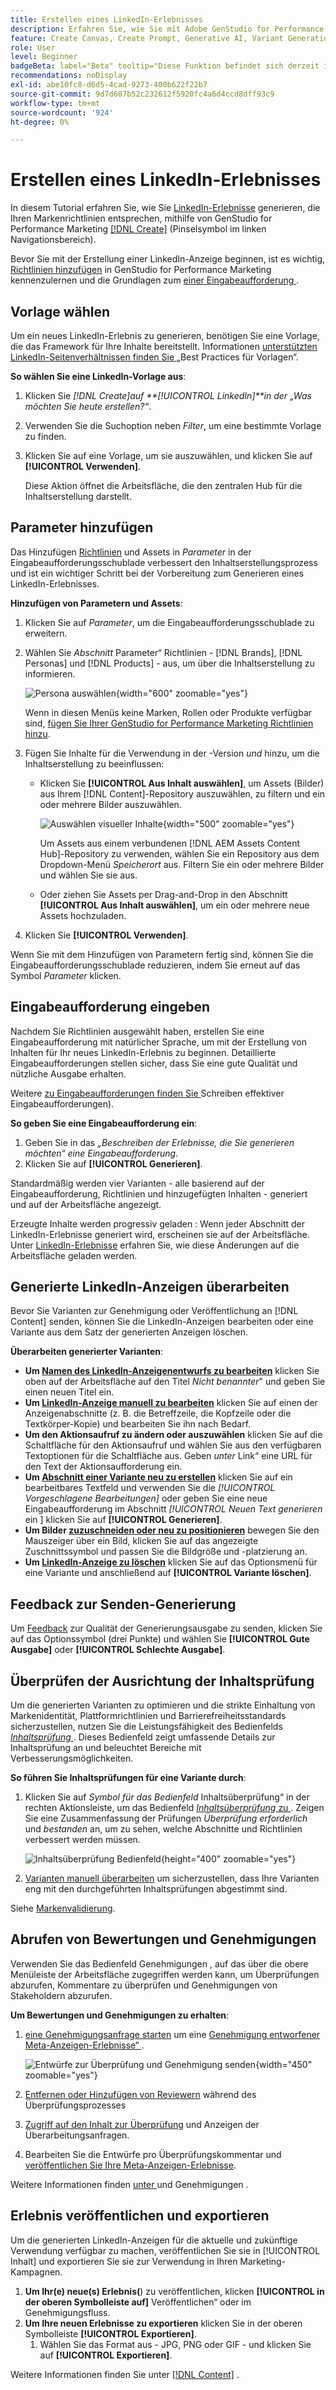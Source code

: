 ```yaml
---
title: Erstellen eines LinkedIn-Erlebnisses
description: Erfahren Sie, wie Sie mit Adobe GenStudio for Performance Marketing markenkonforme LinkedIn-Erlebnisse erstellen.
feature: Create Canvas, Create Prompt, Generative AI, Variant Generation, Content Generation
role: User
level: Beginner
badgeBeta: label="Beta" tooltip="Diese Funktion befindet sich derzeit in Beta, sodass einige Funktionen möglicherweise eingeschränkt sind oder geändert werden können."
recommendations: noDisplay
exl-id: abe10fc8-d6d5-4cad-9273-400b622f22b7
source-git-commit: 9d7d607b52c232612f5920fc4a6d4ccd8dff93c9
workflow-type: tm+mt
source-wordcount: '924'
ht-degree: 0%

---
```


# Erstellen eines LinkedIn-Erlebnisses

In diesem Tutorial erfahren Sie, wie Sie [LinkedIn-Erlebnisse](/help/user-guide/create/meta-experiences.md) generieren, die Ihren Markenrichtlinien entsprechen, mithilfe von GenStudio for Performance Marketing [[!DNL Create]](/help/user-guide/create/overview.md) (Pinselsymbol im linken Navigationsbereich).

Bevor Sie mit der Erstellung einer LinkedIn-Anzeige beginnen, ist es wichtig, [Richtlinien hinzufügen](/help/user-guide/guidelines/add-guidelines.md) in GenStudio for Performance Marketing kennenzulernen und die Grundlagen zum [ einer Eingabeaufforderung ](/help/user-guide/effective-prompts.md).

## Vorlage wählen

Um ein neues LinkedIn-Erlebnis zu generieren, benötigen Sie eine Vorlage, die das Framework für Ihre Inhalte bereitstellt. Informationen [ unterstützten LinkedIn-Seitenverhältnissen finden Sie ](/help/user-guide/content/best-practices-for-templates.md#follow-channel-specific-template-guidelines) „Best Practices für Vorlagen“.

**So wählen Sie eine LinkedIn-Vorlage aus**:

1. Klicken Sie _[!DNL Create]_auf **[!UICONTROL LinkedIn]**in der_ „Was möchten Sie heute erstellen?“_.
1. Verwenden Sie die Suchoption neben _Filter_, um eine bestimmte Vorlage zu finden.
1. Klicken Sie auf eine Vorlage, um sie auszuwählen, und klicken Sie auf **[!UICONTROL Verwenden]**.

   Diese Aktion öffnet die Arbeitsfläche, die den zentralen Hub für die Inhaltserstellung darstellt.

## Parameter hinzufügen

Das Hinzufügen [Richtlinien](/help/user-guide/guidelines/overview.md) und Assets in _Parameter_ in der Eingabeaufforderungsschublade verbessert den Inhaltserstellungsprozess und ist ein wichtiger Schritt bei der Vorbereitung zum Generieren eines LinkedIn-Erlebnisses.

**Hinzufügen von Parametern und Assets**:

1. Klicken Sie auf _Parameter_, um die Eingabeaufforderungsschublade zu erweitern.
1. Wählen Sie _Abschnitt_ Parameter“ Richtlinien - [!DNL Brands], [!DNL Personas] und [!DNL Products] - aus, um über die Inhaltserstellung zu informieren.

   ![Persona auswählen](/help/assets/persona-select.png){width="600" zoomable="yes"}

   Wenn in diesen Menüs keine Marken, Rollen oder Produkte verfügbar sind, [fügen Sie Ihrer GenStudio for Performance Marketing Richtlinien hinzu](/help/user-guide/guidelines/add-guidelines.md).

1. Fügen Sie Inhalte für die Verwendung in der -Version *und* hinzu, um die Inhaltserstellung zu beeinflussen:
   * Klicken Sie **[!UICONTROL Aus Inhalt auswählen]**, um Assets (Bilder) aus Ihrem [!DNL Content]-Repository auszuwählen, zu filtern und ein oder mehrere Bilder auszuwählen.

     ![Auswählen visueller Inhalte](/help/assets/content-select-meta.png){width="500" zoomable="yes"}

     Um Assets aus einem verbundenen [!DNL AEM Assets Content Hub]-Repository zu verwenden, wählen Sie ein Repository aus dem Dropdown-Menü _Speicherort_ aus. Filtern Sie ein oder mehrere Bilder und wählen Sie sie aus.

   * Oder ziehen Sie Assets per Drag-and-Drop in den Abschnitt **[!UICONTROL Aus Inhalt auswählen]**, um ein oder mehrere neue Assets hochzuladen.
1. Klicken Sie **[!UICONTROL Verwenden]**.

Wenn Sie mit dem Hinzufügen von Parametern fertig sind, können Sie die Eingabeaufforderungsschublade reduzieren, indem Sie erneut auf das Symbol _Parameter_ klicken.

## Eingabeaufforderung eingeben

Nachdem Sie Richtlinien ausgewählt haben, erstellen Sie eine Eingabeaufforderung mit natürlicher Sprache, um mit der Erstellung von Inhalten für Ihr neues LinkedIn-Erlebnis zu beginnen. Detaillierte Eingabeaufforderungen stellen sicher, dass Sie eine gute Qualität und nützliche Ausgabe erhalten.

Weitere [ zu Eingabeaufforderungen finden Sie ](/help/user-guide/effective-prompts.md)Schreiben effektiver Eingabeaufforderungen).

**So geben Sie eine Eingabeaufforderung ein**:

1. Geben Sie in das _„Beschreiben der Erlebnisse, die Sie generieren möchten“ eine Eingabeaufforderung_.
1. Klicken Sie auf **[!UICONTROL Generieren]**.

Standardmäßig werden vier Varianten - alle basierend auf der Eingabeaufforderung, Richtlinien und hinzugefügten Inhalten - generiert und auf der Arbeitsfläche angezeigt.

Erzeugte Inhalte werden progressiv geladen : Wenn jeder Abschnitt der LinkedIn-Erlebnisse generiert wird, erscheinen sie auf der Arbeitsfläche. Unter [LinkedIn-Erlebnisse](/help/user-guide/create/linkedin-experiences.md#progressive-loading) erfahren Sie, wie diese Änderungen auf die Arbeitsfläche geladen werden.

## Generierte LinkedIn-Anzeigen überarbeiten

Bevor Sie Varianten zur Genehmigung oder Veröffentlichung an [!DNL Content] senden, können Sie die LinkedIn-Anzeigen bearbeiten oder eine Variante aus dem Satz der generierten Anzeigen löschen.

**Überarbeiten generierter Varianten**:

* **Um [ Namen des LinkedIn-Anzeigenentwurfs zu bearbeiten](/help/user-guide/create/manage-variants.md#change-draft-name)** klicken Sie oben auf der Arbeitsfläche auf den Titel _Nicht benannter_&quot; und geben Sie einen neuen Titel ein.
* **Um [ LinkedIn-Anzeige manuell zu bearbeiten](/help/user-guide/create/manage-variants.md#manually-edit-text)** klicken Sie auf einen der Anzeigenabschnitte (z. B. die Betreffzeile, die Kopfzeile oder die Textkörper-Kopie) und bearbeiten Sie ihn nach Bedarf.
* **Um den Aktionsaufruf zu ändern oder auszuwählen** klicken Sie auf die Schaltfläche für den Aktionsaufruf und wählen Sie aus den verfügbaren Textoptionen für die Schaltfläche aus. Geben _unter_ Link“ eine URL für den Text der Aktionsaufforderung ein.
* **Um [ Abschnitt einer Variante neu zu erstellen](/help/user-guide/create/manage-variants.md#re-generate-sections)** klicken Sie auf ein bearbeitbares Textfeld und verwenden Sie die _[!UICONTROL Vorgeschlagene Bearbeitungen]_ oder geben Sie eine neue Eingabeaufforderung im Abschnitt _[!UICONTROL Neuen Text generieren_ ein ] klicken Sie auf **[!UICONTROL Generieren]**.
* **Um Bilder [zuzuschneiden oder neu zu positionieren](/help/user-guide/create/manage-variants.md#crop-assets)** bewegen Sie den Mauszeiger über ein Bild, klicken Sie auf das angezeigte Zuschnittssymbol und passen Sie die Bildgröße und -platzierung an.
* **Um [ LinkedIn-Anzeige zu löschen](/help/user-guide/create/manage-variants.md#delete-variant)** klicken Sie auf das Optionsmenü für eine Variante und anschließend auf **[!UICONTROL Variante löschen]**.

## Feedback zur Senden-Generierung

Um [Feedback](/help/user-guide/create/manage-variants.md#generation-feedback) zur Qualität der Generierungsausgabe zu senden, klicken Sie auf das Optionssymbol (drei Punkte) und wählen Sie **[!UICONTROL Gute Ausgabe]** oder **[!UICONTROL Schlechte Ausgabe]**.

## Überprüfen der Ausrichtung der Inhaltsprüfung

Um die generierten Varianten zu optimieren und die strikte Einhaltung von Markenidentität, Plattformrichtlinien und Barrierefreiheitsstandards sicherzustellen, nutzen Sie die Leistungsfähigkeit des Bedienfelds [_Inhaltsprüfung_ ](/help/user-guide/guidelines/brand-validation.md#content-check-panel). Dieses Bedienfeld zeigt umfassende Details zur Inhaltsprüfung an und beleuchtet Bereiche mit Verbesserungsmöglichkeiten.

**So führen Sie Inhaltsprüfungen für eine Variante durch**:

1. Klicken Sie auf _Symbol für das Bedienfeld_ Inhaltsüberprüfung“ in der rechten Aktionsleiste, um das Bedienfeld [_Inhaltsüberprüfung_ zu ](/help/user-guide/guidelines/brand-validation.md#content-check-panel). Zeigen Sie eine Zusammenfassung der Prüfungen *Überprüfung erforderlich* und *bestanden* an, um zu sehen, welche Abschnitte und Richtlinien verbessert werden müssen.

   ![_Inhaltsüberprüfung_ Bedienfeld](/help/assets/content-check-panel.png){height="400" zoomable="yes"}

1. [Varianten manuell überarbeiten](#revise-generated-variants) um sicherzustellen, dass Ihre Varianten eng mit den durchgeführten Inhaltsprüfungen abgestimmt sind.

Siehe [Markenvalidierung](/help/user-guide/guidelines/brand-validation.md).

## Abrufen von Bewertungen und Genehmigungen

Verwenden Sie das Bedienfeld Genehmigungen , auf das über die obere Menüleiste der Arbeitsfläche zugegriffen werden kann, um Überprüfungen abzurufen, Kommentare zu überprüfen und Genehmigungen von Stakeholdern abzurufen.

**Um Bewertungen und Genehmigungen zu erhalten**:

1. [eine Genehmigungsanfrage starten](/help/user-guide/approvals/request-review.md) um eine [Genehmigung entworfener Meta-Anzeigen-Erlebnisse“ ](/help/user-guide/approvals/approve-content.md).

   ![Entwürfe zur Überprüfung und Genehmigung senden](/help/assets/send-approval-meta.png){width="450" zoomable="yes"}

1. [Entfernen oder Hinzufügen von Reviewern](/help/user-guide/approvals/review-and-edit.md#manage-approvals) während des Überprüfungsprozesses
1. [Zugriff auf den Inhalt zur Überprüfung](/help/user-guide/approvals/review-and-edit.md#access-content-for-review) und Anzeigen der Überarbeitungsanfragen.
1. Bearbeiten Sie die Entwürfe pro Überprüfungskommentar und [veröffentlichen Sie Ihre Meta-Anzeigen-Erlebnisse](#publish-and-export-experience).

Weitere Informationen finden [ unter ](/help/user-guide/approvals/overview.md) und Genehmigungen .

## Erlebnis veröffentlichen und exportieren

Um die generierten LinkedIn-Anzeigen für die aktuelle und zukünftige Verwendung verfügbar zu machen, veröffentlichen Sie sie in [!UICONTROL Inhalt] und exportieren Sie sie zur Verwendung in Ihren Marketing-Kampagnen.

1. **Um Ihr(e) neue(s) Erlebnis(**) zu veröffentlichen, klicken **[!UICONTROL in der oberen Symbolleiste auf]** Veröffentlichen“ oder im Genehmigungsfluss.
1. **Um Ihre neuen Erlebnisse zu exportieren** klicken Sie in der oberen Symbolleiste **[!UICONTROL Exportieren]**.
   1. Wählen Sie das Format aus - JPG, PNG oder GIF - und klicken Sie auf **[!UICONTROL Exportieren]**.

Weitere Informationen finden Sie unter [[!DNL Content]](/help/user-guide/content/overview.md#search-and-find-approved-content) .
